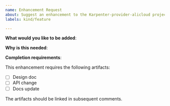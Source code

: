 ```yaml
---
name: Enhancement Request
about: Suggest an enhancement to the Karpenter-provider-alicloud project
labels: kind/feature

---
```

<!-- Please only use this template for submitting enhancement requests -->

**What would you like to be added**:

**Why is this needed**:

**Completion requirements**:

This enhancement requires the following artifacts:

- [ ] Design doc
- [ ] API change
- [ ] Docs update

The artifacts should be linked in subsequent comments.
